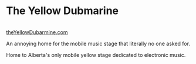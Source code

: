 # The Yellow Dubmarine

<p align="center" width="100%">
   <img src="" />
</p>

[theYellowDubarmine.com](https://theyellowdubmarine.com/)


An annoying home for the mobile music stage that literally no one asked for.

Home to Alberta's only mobile yellow stage dedicated to electronic music. 

